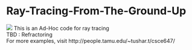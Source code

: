 # Ray-Tracing-From-The-Ground-Up
<img src="http://people.tamu.edu/~tushar.t/csce647//pr10/glosslucent.jpg">  
This is an Ad-Hoc code for ray tracing <br /> 
TBD : Refractoring <br />
For more examples, visit http://people.tamu.edu/~tushar.t/csce647/
